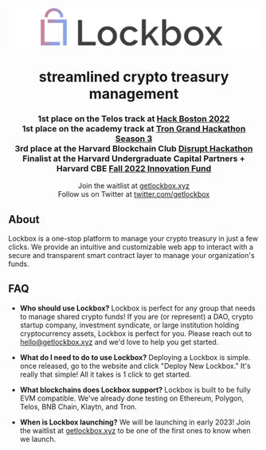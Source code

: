 <p align="center">
  <img src="/profile/Lockbox.png" />
</p>

<h1 align="center">  
  <b>
  streamlined crypto treasury management
  </b>
</h1>

<h3 align="center">
  1st place on the Telos track at <a href="https://www.telos.net/news/meet-the-telos-hack-boston-winners" target="_blank">Hack Boston 2022</a><br/>
  1st place on the academy track at <a href="https://trondao.org/hackathon/" target="_blank">Tron Grand Hackathon Season 3</a><br/>
  3rd place at the Harvard Blockchain Club <a href="https://dorahacks.io/hackathon/disrupt-hackathon" target="_blank">Disrupt Hackathon</a><br/>
  Finalist at the Harvard Undergraduate Capital Partners + Harvard CBE <a href="https://www.linkedin.com/posts/harvard-undergraduate-capital-partners_were-pleased-to-announce-the-2022-hucp-innovation-activity-7004241873422667776-IfTu/" target="_blank">Fall 2022 Innovation Fund</a>
</h3>

<p align="center">
  Join the waitlist at <a href="https://getlockbox.xyz" target="_blank">getlockbox.xyz</a><br/>
  Follow us on Twitter at <a href="https://twitter.com/getlockbox" target="_blank">twitter.com/getlockbox</a>
</p>

## About
Lockbox is a one-stop platform to manage your crypto treasury in just a few clicks. We provide an intuitive and customizable web app to interact with a secure and transparent smart contract layer to manage your organization's funds. 

## FAQ

- __Who should use Lockbox?__
  Lockbox is perfect for any group that needs to manage shared crypto funds! If you are (or represent) a DAO, crypto startup company, investment syndicate, or large institution holding cryptocurrency assets, Lockbox is perfect for you. Please reach out to hello@getlockbox.xyz and we'd love to help you get started.
  
- __What do I need to do to use Lockbox?__
  Deploying a Lockbox is simple. once released, go to the website and click "Deploy New Lockbox." It's really that simple! All it takes is 1 click to get started.
  
- __What blockchains does Lockbox support?__
  Lockbox is built to be fully EVM compatible. We've already done testing on Ethereum, Polygon, Telos, BNB Chain, Klaytn, and Tron.
  
- __When is Lockbox launching?__
  We will be launching in early 2023! Join the waitlist at <a href="https://getlockbox.xyz" target="_blank">getlockbox.xyz</a> to be one of the first ones to know when we launch.
